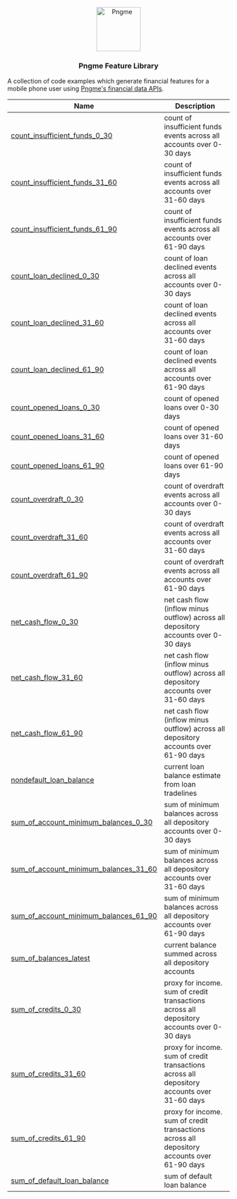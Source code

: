 <p align="center">
  <img src="https://admin.pngme.com/logo.png" alt="Pngme" width="100" height="100">
</p>

<h3 align="center">Pngme Feature Library</h3>

A collection of code examples which generate financial features for a mobile phone user using [Pngme's financial data APIs](https://developers.api.pngme.com/reference/).

| Name                                                                      | Description                                                                                 |
| ---------------------------------------------------------------------------- | ------------------------------------------------------------------------------------------- |
| [count_insufficient_funds_0_30](lib/count_insufficient_funds)                | count of insufficient funds events across all accounts over 0-30 days                       |
| [count_insufficient_funds_31_60](lib/count_insufficient_funds)               | count of insufficient funds events across all accounts over 31-60 days                      |
| [count_insufficient_funds_61_90](lib/count_insufficient_funds)               | count of insufficient funds events across all accounts over 61-90 days                      |
| [count_loan_declined_0_30](lib/count_loan_declined)                          | count of loan declined events across all accounts over 0-30 days                            |
| [count_loan_declined_31_60](lib/count_loan_declined)                         | count of loan declined events across all accounts over 31-60 days                           |
| [count_loan_declined_61_90](lib/count_loan_declined)                         | count of loan declined events across all accounts over 61-90 days                           |
| [count_opened_loans_0_30](lib/count_opened_loans)                            | count of opened loans over 0-30 days                                                        |
| [count_opened_loans_31_60](lib/count_opened_loans)                           | count of opened loans over 31-60 days                                                       |
| [count_opened_loans_61_90](lib/count_opened_loans)                           | count of opened loans over 61-90 days                                                       |
| [count_overdraft_0_30](lib/count_overdraft)                                  | count of overdraft events across all accounts over 0-30 days                                |
| [count_overdraft_31_60](lib/count_overdraft)                                 | count of overdraft events across all accounts over 31-60 days                               |
| [count_overdraft_61_90](lib/count_overdraft)                                 | count of overdraft events across all accounts over 61-90 days                               |
| [net_cash_flow_0_30](lib/net_cash_flow)                                      | net cash flow (inflow minus outflow) across all depository accounts over 0-30 days          |
| [net_cash_flow_31_60](lib/net_cash_flow)                                     | net cash flow (inflow minus outflow) across all depository accounts over 31-60 days         |
| [net_cash_flow_61_90](lib/net_cash_flow)                                     | net cash flow (inflow minus outflow) across all depository accounts over 61-90 days         |
| [nondefault_loan_balance](lib/nondefault_loan_balance)                       | current loan balance estimate from loan tradelines                                          |
| [sum_of_account_minimum_balances_0_30](lib/sum_of_account_minimum_balances)  | sum of minimum balances across all depository accounts over 0-30 days                       |
| [sum_of_account_minimum_balances_31_60](lib/sum_of_account_minimum_balances) | sum of minimum balances across all depository accounts over 31-60 days                      |
| [sum_of_account_minimum_balances_61_90](lib/sum_of_account_minimum_balances) | sum of minimum balances across all depository accounts over 61-90 days                      |
| [sum_of_balances_latest](lib/sum_of_balances_latest)                         | current balance summed across all depository accounts                                       |
| [sum_of_credits_0_30](lib/sum_of_credits)                                    | proxy for income. sum of credit transactions across all depository accounts over 0-30 days  |
| [sum_of_credits_31_60](lib/sum_of_credits)                                   | proxy for income. sum of credit transactions across all depository accounts over 31-60 days |
| [sum_of_credits_61_90](lib/sum_of_credits)                                   | proxy for income. sum of credit transactions across all depository accounts over 61-90 days |
| [sum_of_default_loan_balance](lib/sum_of_default_loan_balance)               | sum of default loan balance                                                                 |
